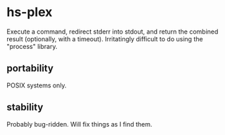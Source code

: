 # hs-plex

Execute a command, redirect stderr into stdout, and return
the combined result (optionally, with a timeout). Irritatingly difficult to do
using the "process" library.

## portability

POSIX systems only.

## stability

Probably bug-ridden. Will fix things as I find them.

